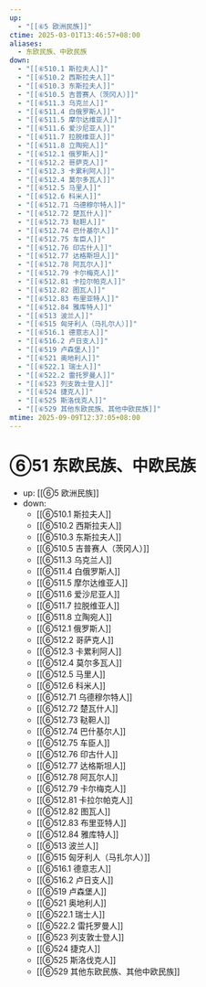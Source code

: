 ```yaml
---
up:
  - "[[⑥5 欧洲民族]]"
ctime: 2025-03-01T13:46:57+08:00
aliases:
  - 东欧民族、中欧民族
down:
  - "[[⑥510.1 斯拉夫人]]"
  - "[[⑥510.2 西斯拉夫人]]"
  - "[[⑥510.3 东斯拉夫人]]"
  - "[[⑥510.5 吉普赛人（茨冈人）]]"
  - "[[⑥511.3 乌克兰人]]"
  - "[[⑥511.4 白俄罗斯人]]"
  - "[[⑥511.5 摩尔达维亚人]]"
  - "[[⑥511.6 爱沙尼亚人]]"
  - "[[⑥511.7 拉脱维亚人]]"
  - "[[⑥511.8 立陶宛人]]"
  - "[[⑥512.1 俄罗斯人]]"
  - "[[⑥512.2 哥萨克人]]"
  - "[[⑥512.3 卡累利阿人]]"
  - "[[⑥512.4 莫尔多瓦人]]"
  - "[[⑥512.5 马里人]]"
  - "[[⑥512.6 科米人]]"
  - "[[⑥512.71 乌德穆尔特人]]"
  - "[[⑥512.72 楚瓦什人]]"
  - "[[⑥512.73 鞑靼人]]"
  - "[[⑥512.74 巴什基尔人]]"
  - "[[⑥512.75 车臣人]]"
  - "[[⑥512.76 印古什人]]"
  - "[[⑥512.77 达格斯坦人]]"
  - "[[⑥512.78 阿瓦尔人]]"
  - "[[⑥512.79 卡尔梅克人]]"
  - "[[⑥512.81 卡拉尔帕克人]]"
  - "[[⑥512.82 图瓦人]]"
  - "[[⑥512.83 布里亚特人]]"
  - "[[⑥512.84 雅库特人]]"
  - "[[⑥513 波兰人]]"
  - "[[⑥515 匈牙利人（马扎尔人）]]"
  - "[[⑥516.1 德意志人]]"
  - "[[⑥516.2 卢日支人]]"
  - "[[⑥519 卢森堡人]]"
  - "[[⑥521 奥地利人]]"
  - "[[⑥522.1 瑞士人]]"
  - "[[⑥522.2 雷托罗曼人]]"
  - "[[⑥523 列支敦士登人]]"
  - "[[⑥524 捷克人]]"
  - "[[⑥525 斯洛伐克人]]"
  - "[[⑥529 其他东欧民族、其他中欧民族]]"
mtime: 2025-09-09T12:37:05+08:00
---
```


# ⑥51 东欧民族、中欧民族

- up: [[⑥5 欧洲民族]]
- down:	
	- [[⑥510.1 斯拉夫人]]
	- [[⑥510.2 西斯拉夫人]]
	- [[⑥510.3 东斯拉夫人]]
	- [[⑥510.5 吉普赛人（茨冈人）]]
	- [[⑥511.3 乌克兰人]]
	- [[⑥511.4 白俄罗斯人]]
	- [[⑥511.5 摩尔达维亚人]]
	- [[⑥511.6 爱沙尼亚人]]
	- [[⑥511.7 拉脱维亚人]]
	- [[⑥511.8 立陶宛人]]
	- [[⑥512.1 俄罗斯人]]
	- [[⑥512.2 哥萨克人]]
	- [[⑥512.3 卡累利阿人]]
	- [[⑥512.4 莫尔多瓦人]]
	- [[⑥512.5 马里人]]
	- [[⑥512.6 科米人]]
	- [[⑥512.71 乌德穆尔特人]]
	- [[⑥512.72 楚瓦什人]]
	- [[⑥512.73 鞑靼人]]
	- [[⑥512.74 巴什基尔人]]
	- [[⑥512.75 车臣人]]
	- [[⑥512.76 印古什人]]
	- [[⑥512.77 达格斯坦人]]
	- [[⑥512.78 阿瓦尔人]]
	- [[⑥512.79 卡尔梅克人]]
	- [[⑥512.81 卡拉尔帕克人]]
	- [[⑥512.82 图瓦人]]
	- [[⑥512.83 布里亚特人]]
	- [[⑥512.84 雅库特人]]
	- [[⑥513 波兰人]]
	- [[⑥515 匈牙利人（马扎尔人）]]
	- [[⑥516.1 德意志人]]
	- [[⑥516.2 卢日支人]]
	- [[⑥519 卢森堡人]]
	- [[⑥521 奥地利人]]
	- [[⑥522.1 瑞士人]]
	- [[⑥522.2 雷托罗曼人]]
	- [[⑥523 列支敦士登人]]
	- [[⑥524 捷克人]]
	- [[⑥525 斯洛伐克人]]
	- [[⑥529 其他东欧民族、其他中欧民族]]
	
